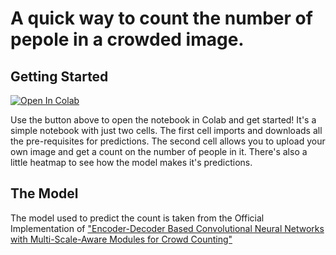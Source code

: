 # A quick way to count the number of pepole in a crowded image.

## Getting Started
[![Open In Colab](https://colab.research.google.com/assets/colab-badge.svg)](https://colab.research.google.com/drive/1tt2u-Oki6XO7vM5GKCs5QOtaY17wz98p)

Use the button above to open the notebook in Colab and get started! It's a simple notebook with just two cells. The first cell imports and downloads all the pre-requisites for predictions. The second cell allows you to upload your own image and get a count on the number of people in it. There's also a little heatmap to see how the model makes it's predictions. 

## The Model
The model used to predict the count is taken from the Official Implementation of ["Encoder-Decoder Based Convolutional Neural Networks with Multi-Scale-Aware Modules for Crowd Counting"](https://arxiv.org/abs/2003.05586)